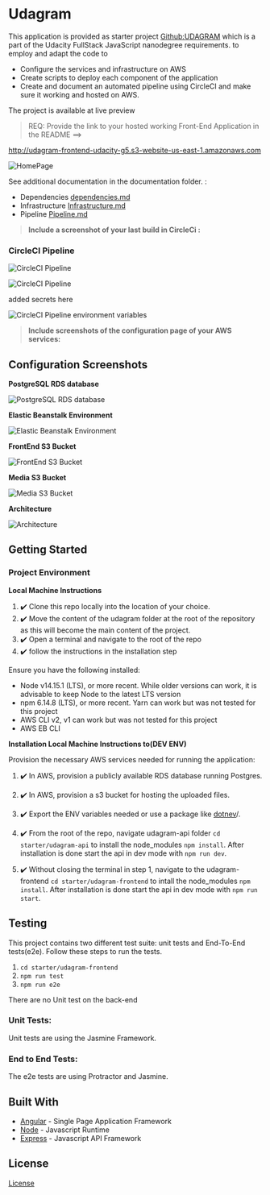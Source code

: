 # Udagram

This application is provided as starter project [Github:UDAGRAM](https://github.com/udacity/nd0067-c4-deployment-process-project-starter) which is a part of the Udacity FullStack JavaScript nanodegree requirements. to employ and adapt the code to

- Configure the services and infrastructure on AWS
- Create scripts to deploy each component of the application
- Create and document an automated pipeline using CircleCI
  and make sure it working and hosted on AWS.

The project is available at live preview

> REQ: Provide the link to your hosted working Front-End Application in the README ==>

http://udagram-frontend-udacity-g5.s3-website-us-east-1.amazonaws.com

![HomePage](./docs/images/home.png)

See additional documentation in the documentation folder. :

- Dependencies
  [dependencies.md](./docs/dependencies.md)
- Infrastructure
  [Infrastructure.md](./docs/infrastructure.md)
- Pipeline
  [Pipeline.md](docs/pipeline.md)

> **Include a screenshot of your last build in CircleCi :**

### CircleCI Pipeline

![CircleCI Pipeline](./docs/images/pipelinedigr.png)

![CircleCI Pipeline](./docs/images/circleci.png)

added secrets here

![CircleCI Pipeline environment variables](./docs/images/circleci2.png)

> **Include screenshots of the configuration page of your AWS services:**

## Configuration Screenshots

**PostgreSQL RDS database**

![PostgreSQL RDS database](./docs/images/rds.png)

**Elastic Beanstalk Environment**

![Elastic Beanstalk Environment](./docs/images/eb.png)

**FrontEnd S3 Bucket**

![FrontEnd S3 Bucket](./docs/images/frontend.png)

**Media S3 Bucket**

![Media S3 Bucket](./docs/images/media.png)

**Architecture**

![Architecture](./docs/images/architecture.png)

## Getting Started

### Project Environment

**Local Machine Instructions**

1. ✔️ Clone this repo locally into the location of your choice.
1. ✔️ Move the content of the udagram folder at the root of the repository as this will become the main content of the project.
1. ✔️ Open a terminal and navigate to the root of the repo
1. ✔️ follow the instructions in the installation step

Ensure you have the following installed:

- Node v14.15.1 (LTS), or more recent. While older versions can work, it is advisable to keep Node to the latest LTS version
- npm 6.14.8 (LTS), or more recent. Yarn can work but was not tested for this project
- AWS CLI v2, v1 can work but was not tested for this project
- AWS EB CLI

**Installation Local Machine Instructions to(DEV ENV)**

Provision the necessary AWS services needed for running the application:

1. ✔️ In AWS, provision a publicly available RDS database running Postgres.

1. ✔️ In AWS, provision a s3 bucket for hosting the uploaded files.

1. ✔️ Export the ENV variables needed or use a package like [dotnev](https://www.npmjs.com/package/dotenv)/.

1. ✔️ From the root of the repo, navigate udagram-api folder `cd starter/udagram-api` to install the node_modules `npm install`. After installation is done start the api in dev mode with `npm run dev`.

1. ✔️ Without closing the terminal in step 1, navigate to the udagram-frontend `cd starter/udagram-frontend` to intall the node_modules `npm install`. After installation is done start the api in dev mode with `npm run start`.

## Testing

This project contains two different test suite: unit tests and End-To-End tests(e2e). Follow these steps to run the tests.

1. `cd starter/udagram-frontend`
1. `npm run test`
1. `npm run e2e`

There are no Unit test on the back-end

### Unit Tests:

Unit tests are using the Jasmine Framework.

### End to End Tests:

The e2e tests are using Protractor and Jasmine.

## Built With

- [Angular](https://angular.io/) - Single Page Application Framework
- [Node](https://nodejs.org) - Javascript Runtime
- [Express](https://expressjs.com/) - Javascript API Framework

## License

[License](LICENSE.txt)
